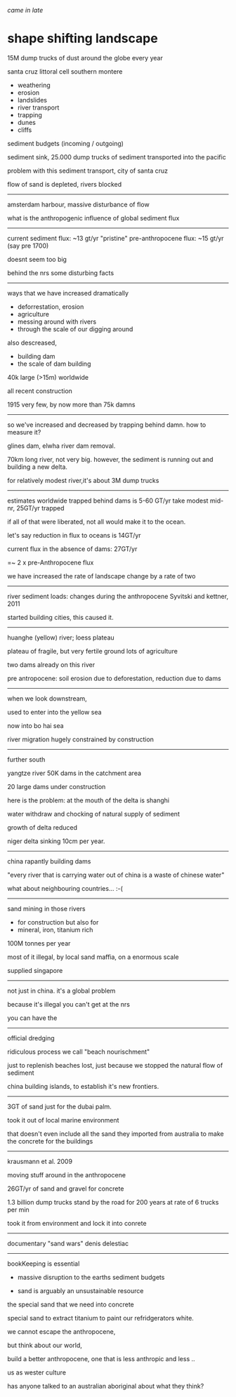 *came in late*

# shape shifting landscape



15M dump trucks of dust around the globe every year

santa cruz littoral cell
southern montere

- weathering
- erosion
- landslides
- river transport
- trapping
- dunes
- cliffs

sediment budgets (incoming / outgoing)

sediment sink, 25.000 dump trucks of sediment transported into the
pacific

problem with this sediment transport, city of santa cruz

flow of sand is depleted, rivers blocked

---

amsterdam harbour, massive disturbance of flow 

what is the anthropogenic influence of global sediment flux

---

current sediment flux: ~13 gt/yr
"pristine" pre-anthropocene flux:  ~15 gt/yr (say pre 1700)

doesnt seem too big

behind the nrs some disturbing facts

---

ways that we have increased dramatically

- deforrestation, erosion
- agriculture
- messing around with rivers
- through the scale of our digging around

also descreased,

- building dam
- the scale of dam building

40k large (>15m) worldwide

all recent construction

1915 very few, by now more than 75k damns

---

so we've increased and decreased by trapping behind damn.
how to measure it?

glines dam, elwha river dam removal.

70km long river, not very big.
however, the sediment is running out and building a new delta.

for relatively modest river,it's about 3M dump trucks

---

estimates worldwide trapped behind dams is 5-60 GT/yr
take modest mid-nr, 25GT/yr trapped

if all of that were liberated, not all would make it to the ocean.

let's say reduction in flux to oceans is 14GT/yr

current flux in the absence of dams: 27GT/yr

=~ 2 x pre-Anthropocene flux

we have increased the rate of landscape change by a rate of two


---

river sediment loads: changes during the anthropocene
Syvitski and kettner, 2011

started building cities, this caused it.

---

huanghe (yellow) river; loess plateau

plateau of fragile, but very fertile ground
lots of agriculture

two dams already on this river

pre antropocene: soil erosion due to deforestation,
reduction due to dams


---

when we look downstream,

used to enter into the yellow sea

now into bo hai sea

river migration hugely constrained by construction

---

further south

yangtze river
50K dams in the catchment area

20 large dams under construction

here is the problem:
at the mouth of the delta is shanghi

water withdraw and chocking of natural supply of sediment

growth of delta reduced

niger delta sinking 10cm per year.

---

china rapantly building dams

"every river that is carrying water out of china is a waste of chinese
water"

what about neighbouring countries... :-(

---

sand mining in those rivers

- for construction but also for
- mineral, iron, titanium rich

100M tonnes per year

most of it illegal, by local sand maffia, on a enormous scale

supplied singapore

---

not just in china. it's a global problem

because it's illegal you can't get at the nrs

you can have the 

---

official dredging

ridiculous process we call "beach nourischment"

just to replenish beaches lost, just because we stopped the natural flow
of sediment

china building islands, to establish it's new frontiers.

---

3GT of sand just for the dubai palm.

took it out of local marine environment

that doesn't even include all the sand they imported from australia to
make the concrete for the buildings

---

krausmann et al. 2009

moving stuff around in the anthropocene

26GT/yr of sand and gravel for concrete

1.3 billion dump trucks
stand by the road for 200 years at rate of 6 trucks per min

took it from environment and lock it into conrete

---

documentary "sand wars" denis delestiac

---

bookKeeping is essential

- massive disruption to the earths sediment budgets

- sand is arguably an unsustainable resource

the special sand that we need into concrete

special sand to extract titanium to paint our refridgerators white.

we cannot escape the anthropocene,

but think about our world,

build a better anthropocene, one that is less anthropic and less ..

us as wester culture

has anyone talked to an australian aboriginal about what they think?

